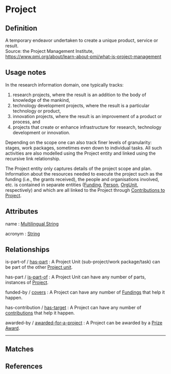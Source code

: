 # Project

## Definition

A temporary endeavor undertaken to create a unique product, service or result.<br/>
Source: the Project Management Institute, https://www.pmi.org/about/learn-about-pmi/what-is-project-management

## Usage notes

In the research information domain, one typically tracks:
1. research projects, where the result is an addition to the body of knowledge of the mankind,
2. technology development projects, where the result is a particular technology or product,
3. innovation projects, where the result is an improvement of a product or process, and
4. projects that create or enhance infrastructure for research, technology development or innovation.

Depending on the scope one can also track finer levels of granularity: stages, work packages, sometimes even down to individual tasks. All such activities are also modelled using the Project entity and linked using the recursive link relationship.

The Project entity only captures details of the project scope and plan. Information about the resources needed to execute the project such as the funding (i.e., the grants received), the people and organisations involved, etc. is contained in separate entities ([Funding](../entities/Funding.md), [Person](../entities/Person.md), [OrgUnit](../entities/Organisation_Unit.md), respectively) and which are all linked to the Project through [Contributions to Project](../entities/Contribution_to_Project.md).

## Attributes

name : [Multilingual String](../datatypes/Multilingual_String.md)

acronym : [String](../datatypes/String.md)

## Relationships

<a name="rel__is-part-of">is-part-of</a> / [has-part](../entities/Project.md#user-content-rel__has-part) : A Project Unit (sub-project/work package/task) can be part of the other [Project unit](../entities/Project.md).

<a name="rel__has-part">has-part</a> / [is-part-of](../entities/Project.md#user-content-rel__is-part-of) : A Project Unit can have any number of parts, instances of [Project](../entities/Project.md).

<a name="rel__funded-by">funded-by</a> / [covers](../entities/Funding.md#user-content-rel__covers) : A Project can have any number of [Fundings](../entities/Funding.md) that help it happen.

<a name="rel__has-contribution">has-contribution</a> / [has-target](../entities/Contribution_to_Project.md#user-content-rel__has-target) : A Project can have any number of [contributions](../entities/Contribution_to_Project.md) that help it happen.

<a name="rel__awarded-by">awarded-by</a> / [awarded-for-a-project](../entities/Prize_Award.md#user-content-rel__awarded-for-a-project) : A Project can be awarded by a [Prize Award](../entities/Prize_Award.md).


---
## Matches


## References
